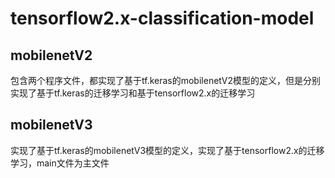 # tensorflow2.x-classification-model

## mobilenetV2
包含两个程序文件，都实现了基于tf.keras的mobilenetV2模型的定义，但是分别实现了基于tf.keras的迁移学习和基于tensorflow2.x的迁移学习

## mobilenetV3
实现了基于tf.keras的mobilenetV3模型的定义，实现了基于tensorflow2.x的迁移学习，main文件为主文件
